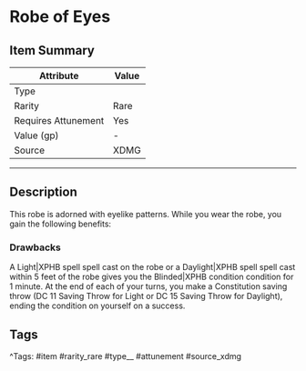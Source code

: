 # Robe of Eyes

## Item Summary

| Attribute            | Value                        |
|----------------------|------------------------------|
| Type                 |   |
| Rarity               | Rare             |
| Requires Attunement  | Yes                |
| Value (gp)           | -    |
| Source               | XDMG |

---

## Description

This robe is adorned with eyelike patterns. While you wear the robe, you gain the following benefits:

### Drawbacks

A Light|XPHB spell spell cast on the robe or a Daylight|XPHB spell spell cast within 5 feet of the robe gives you the Blinded|XPHB condition condition for 1 minute. At the end of each of your turns, you make a Constitution saving throw (DC 11 Saving Throw for Light or DC 15 Saving Throw for Daylight), ending the condition on yourself on a success.

## Tags

^Tags: #item #rarity_rare #type__ #attunement #source_xdmg